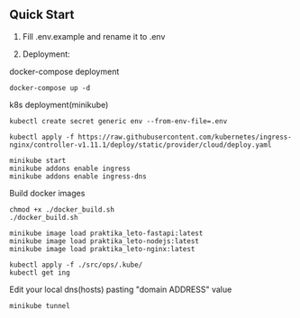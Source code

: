 ## Quick Start
1. Fill .env.example and rename it to .env


2. Deployment:

docker-compose deployment
```
docker-compose up -d
```

k8s deployment(minikube)

```
kubectl create secret generic env --from-env-file=.env

kubectl apply -f https://raw.githubusercontent.com/kubernetes/ingress-nginx/controller-v1.11.1/deploy/static/provider/cloud/deploy.yaml

minikube start
minikube addons enable ingress
minikube addons enable ingress-dns
```

Build docker images
```
chmod +x ./docker_build.sh
./docker_build.sh

minikube image load praktika_leto-fastapi:latest
minikube image load praktika_leto-nodejs:latest
minikube image load praktika_leto-nginx:latest
```

```
kubectl apply -f ./src/ops/.kube/
kubectl get ing
```

Edit your local dns(hosts) pasting "domain ADDRESS" value

```
minikube tunnel
```
